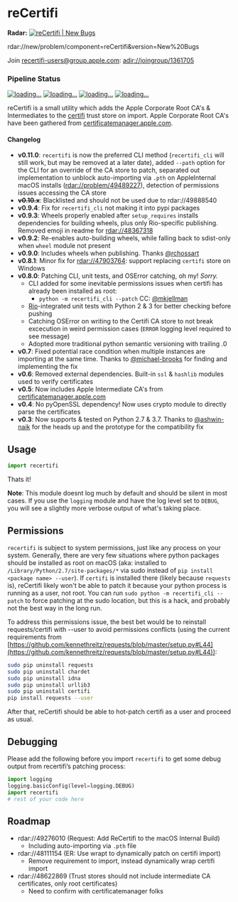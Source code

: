reCertifi
===============

**Radar:** [![reCertifi | New Bugs](https://badges.pie.apple.com/badges/custom?t=reCertifi&v=New%20Bugs&c=8733f0)](rdar://new/problem/component=reCertifi&version=New%20Bugs)

rdar://new/problem/component=reCertifi&version=New%20Bugs

Join recertifi-users@group.apple.com: [adir://joingroup/1361705](<adir://joingroup/1361705>)

### Pipeline Status 
[![loading...](https://badges.pie.apple.com/badges/rio?p=other-recertifi&s=other-recertifi-python2&l=Python%202)](https://rio.apple.com/projects/other-recertifi) [![loading...](https://badges.pie.apple.com/badges/rio?p=other-recertifi&s=other-recertifi-python3&l=Python%203)](https://rio.apple.com/projects/other-recertifi) [![loading...](https://badges.pie.apple.com/badges/artifactory?r=apple-pypi-integration-local&g=%7Epypi&a=recertifi&l=pypi-integration)](https://packages.apple.com/pypi/recertifi) [![loading...](https://badges.pie.apple.com/badges/artifactory?r=pypi-apple&g=%7Epypi&a=recertifi)](https://packages.apple.com/pypi/recertifi)

reCertifi is a small utility which adds the Apple Corporate Root CA's & Intermediates to the [certifi](https://certifi.io/en/latest/) trust store on import. Apple Corporate Root CA's have been gathered from [certificatemanager.apple.com](https://certificatemanager.apple.com/#help/caCertificates). 

#### Changelog
* **v0.11.0**: ```recertifi``` is now the preferred CLI method (```recertifi_cli``` will still work, but may be removed at a later date), added ```--path``` option for the CLI for an override of the CA store to patch, separated out implementation to unblock auto-importing via ```.pth``` on AppleInternal macOS installs ([rdar://problem/49489227](rdar://problem/49489227)), detection of permissions issues accessing the CA store
* ~~**v0.10.x**~~: Blacklisted and should not be used due to rdar://49888540 
* **v0.9.4**: Fix for ```recertifi_cli``` not making it into pypi packages
* **v0.9.3**: Wheels properly enabled after ```setup_requires``` installs dependencies for building wheels, plus only Rio-specific publishing. Removed emoji in readme for [rdar://48367318](rdar://48367318)
* **v0.9.2**: Re-enables auto-building wheels, while falling back to sdist-only when ```wheel``` module not present
* **v0.9.0**: Includes wheels when publishing. Thanks [@rchossart](https://github.pie.apple.com/rchossart)
* **v0.8.1**: Minor fix for [rdar://47903764](rdar://47903764): support replacing ```certifi``` store on Windows
* **v0.8.0**: Patching CLI, unit tests, and OSError catching, oh my! *Sorry.*
  * CLI added for some inevitable permissions issues when certifi has already been installed as root:
    * ```python -m recertifi_cli --patch``` CC: [@mkjellman](https://github.pie.apple.com/mkjellman)
  * [Rio](https://rio.apple.com)-integrated unit tests with Python 2 & 3 for better checking before pushing
  * Catching OSError on writing to the Certifi CA store to not break excecution in weird permission cases (```ERROR``` logging level required to see message)
  * Adopted more traditional python semantic versioning with trailing .0
* **v0.7**: Fixed potential race condition when multiple instances are importing at the same time. Thanks to [@michael-brooks](https://github.pie.apple.com/michael-brooks) for finding and implementing the fix
* **v0.6**: Removed external dependencies. Built-in ```ssl``` & ```hashlib``` modules used to verify certificates
* **v0.5**: Now includes Apple Intermediate CA's from [certificatemanager.apple.com](https://certificatemanager.apple.com/#help/caCertificates)
* **v0.4**: No pyOpenSSL dependency! Now uses crypto module to directly parse the certificates
* **v0.3**: Now supports & tested on Python 2.7 & 3.7. Thanks to [@ashwin-naik](https://github.pie.apple.com/ashwin-naik) for the heads up and the prototype for the compatibility fix

Usage
-----

```python
import recertifi
```

Thats it!

**Note**: This module doesnt log much by default and should be silent in most cases. If you use the ```logging``` module and have the log level set to ```DEBUG```, you will see a slightly more verbose output of what's taking place.

Permissions
-----------

```recertifi``` is subject to system permissions, just like any process on your system. Generally, there are very few situations where python packages should be installed as root on macOS (aka: installed to ```/Library/Python/2.7/site-packages/*``` via sudo instead of ```pip install <package name> --user```). If ```certifi``` is installed there (likely because ```requests``` is), reCertifi likely won't be able to patch it because your python process is running as a user, not root. You can run ```sudo python -m recertifi_cli --patch``` to force patching at the sudo location, but this is a hack, and probably not the best way in the long run.

To address this permissions issue, the best bet would be to reinstall requests/certifi with --user to avoid permissions conflicts (using the current requirements from [https://github.com/kennethreitz/requests/blob/master/setup.py#L44](https://github.com/kennethreitz/requests/blob/master/setup.py#L44)):

```bash
sudo pip uninstall requests
sudo pip uninstall chardet
sudo pip uninstall idna
sudo pip uninstall urllib3
sudo pip uninstall certifi
pip install requests --user
```

After that, reCertifi should be able to hot-patch certifi as a user and proceed as usual.

Debugging
---------

Please add the following before you import ```recertifi``` to get some debug output from recertifi’s patching process:

```python
import logging
logging.basicConfig(level=logging.DEBUG)
import recertifi
# rest of your code here
```

Roadmap
-------

* rdar://49276010 (Request: Add ReCertifi to the macOS Internal Build)
   * Including auto-importing via ```.pth``` file
* rdar://48111154 (ER: Use wrapt to dynamically patch on certifi import)
   * Remove requirement to import, instead dynamically wrap certifi import
* rdar://48622869 (Trust stores should not include intermediate CA certificates, only root certificates)
   * Need to confirm with certificatemanager folks
